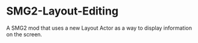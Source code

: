 # SMG2-Layout-Editing
A SMG2 mod that uses a new Layout Actor as a way to display information on the screen.
